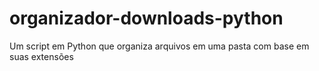 # organizador-downloads-python
Um script em Python que organiza arquivos em uma pasta com base em suas extensões
